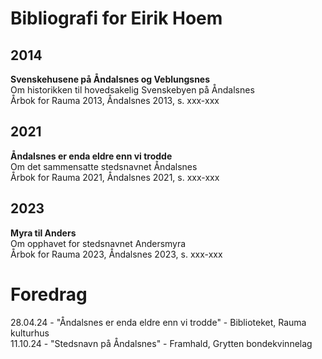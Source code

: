 # Bibliografi for Eirik Hoem

## 2014
**Svenskehusene på Åndalsnes og Veblungsnes**  
Om historikken til hovedsakelig Svenskebyen på Åndalsnes  
Årbok for Rauma 2013, Åndalsnes 2013, s. xxx-xxx

## 2021
**Åndalsnes er enda eldre enn vi trodde**  
Om det sammensatte stedsnavnet Åndalsnes  
Årbok for Rauma 2021, Åndalsnes 2021, s. xxx-xxx

## 2023
**Myra til Anders**  
Om opphavet for stedsnavnet Andersmyra  
Årbok for Rauma 2023, Åndalsnes 2023, s. xxx-xxx


# Foredrag
28.04.24 - "Åndalsnes er enda eldre enn vi trodde" - Biblioteket, Rauma kulturhus <br>
11.10.24 - "Stedsnavn på Åndalsnes" - Framhald, Grytten bondekvinnelag

